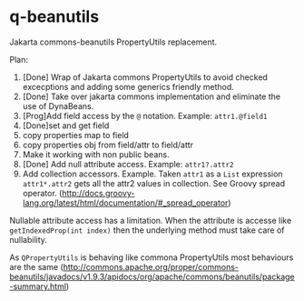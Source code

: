 # q-beanutils
Jakarta commons-beanutils PropertyUtils replacement.

Plan:

1. [Done] Wrap of Jakarta commons PropertyUtils to avoid checked excecptions and adding some generics friendly method.
2. [Done] Take over jakarta commons implementation and eliminate the use of DynaBeans.
3. [Prog]Add field access by the `@` notation. Example: `attr1.@field1`
  1. [Done]set and get field
  2. copy properties map to field
  3. copy properties obj from field/attr to field/attr
4. Make it working with non public beans.
5. [Done] Add null attribute access. Example: `attr1?.attr2`
6. Add collection accessors. Example. Taken `attr1` as a `List` expression `attr1*.attr2` gets all the attr2 values in collection. See Groovy spread operator. (http://docs.groovy-lang.org/latest/html/documentation/#_spread_operator)

Nullable attribute access has a limitation. 
When the attribute is accesse like `getIndexedProp(int index)` then the underlying method must take care of nullability.

As `QPropertyUtils` is behaving like commona PropertyUtils most behaviours are the same (http://commons.apache.org/proper/commons-beanutils/javadocs/v1.9.3/apidocs/org/apache/commons/beanutils/package-summary.html)

